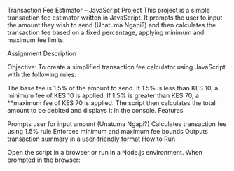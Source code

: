  Transaction Fee Estimator – JavaScript Project
This project is a simple transaction fee estimator written in JavaScript. It prompts the user to input the amount they wish to send (Unatuma Ngapi?) and then calculates the transaction fee based on a fixed percentage, applying minimum and maximum fee limits.

 Assignment Description

Objective: To create a simplified transaction fee calculator using JavaScript with the following rules:

The base fee is 1.5% of the amount to send.
If 1.5% is less than KES 10, a minimum fee of KES 10 is applied.
If 1.5% is greater than KES 70, a **maximum fee of KES 70 is applied.
The script then calculates the total amount to be debited and displays it in the console.
Features

Prompts user for input amount (Unatuma Ngapi?)
Calculates transaction fee using 1.5% rule
Enforces minimum and maximum fee bounds
Outputs transaction summary in a user-friendly format
How to Run

Open the script in a browser or run in a Node.js environment.
When prompted in the browser: